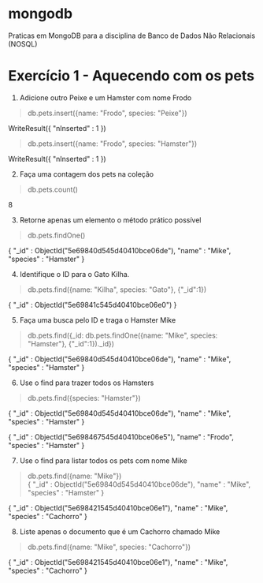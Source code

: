 # mongodb
Praticas em MongoDB para a disciplina de Banco de Dados Não Relacionais (NOSQL) 

# Exercício 1 - Aquecendo com os pets

1. Adicione outro Peixe e um Hamster com nome Frodo

> db.pets.insert({name: "Frodo", species: "Peixe"})

WriteResult({ "nInserted" : 1 })
> db.pets.insert({name: "Frodo", species: "Hamster"})

WriteResult({ "nInserted" : 1 })

2. Faça uma contagem dos pets na coleção

> db.pets.count()

8


3. Retorne apenas um elemento o método prático possível

> db.pets.findOne()

{
        "_id" : ObjectId("5e69840d545d40410bce06de"),
        "name" : "Mike",
        "species" : "Hamster"
}


4. Identifique o ID para o Gato Kilha.

> db.pets.find({name: "Kilha", species: "Gato"}, {"_id":1})

{ "_id" : ObjectId("5e69841c545d40410bce06e0") }


5. Faça uma busca pelo ID e traga o Hamster Mike

> db.pets.find({_id: db.pets.findOne({name: "Mike", species: "Hamster"}, {"_id":1})._id})

{ "_id" : ObjectId("5e69840d545d40410bce06de"), "name" : "Mike", "species" : "Hamster" }


6. Use o find para trazer todos os Hamsters

> db.pets.find({species: "Hamster"})

{ "_id" : ObjectId("5e69840d545d40410bce06de"), "name" : "Mike", "species" : "Hamster" }

{ "_id" : ObjectId("5e698467545d40410bce06e5"), "name" : "Frodo", "species" : "Hamster" }


7. Use o find para listar todos os pets com nome Mike

> db.pets.find({name: "Mike"})<br>
{ "_id" : ObjectId("5e69840d545d40410bce06de"), "name" : "Mike", "species" : "Hamster" }

{ "_id" : ObjectId("5e698421545d40410bce06e1"), "name" : "Mike", "species" : "Cachorro" }


8. Liste apenas o documento que é um Cachorro chamado Mike

> db.pets.find({name: "Mike", species: "Cachorro"})

{ "_id" : ObjectId("5e698421545d40410bce06e1"), "name" : "Mike", "species" : "Cachorro" }
